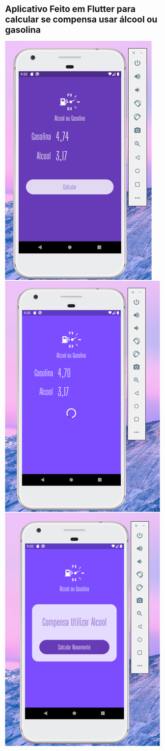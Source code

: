 # Aplicativo Feito em Flutter para calcular se compensa usar álcool ou gasolina
![](01.png)
![](02.png)
![](03.png)